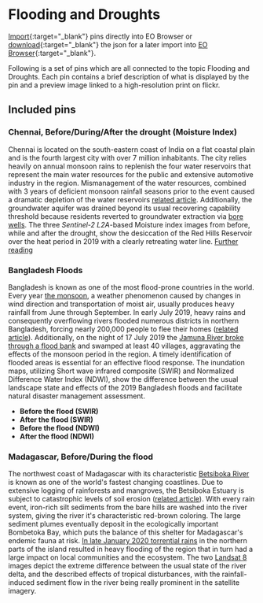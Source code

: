 # Flooding and Droughts

[Import](https://apps.sentinel-hub.com/eo-browser/?sharedPinsListId=fe7e5f31-5d23-4f3b-acba-6a8fe07e4337){:target="_blank"} pins directly into EO Browser or [download](Flooding_and_Droughts.json){:target="_blank"} the json for a later import into [EO Browser](https://apps.sentinel-hub.com/eo-browser/?zoom=10&lat=41.9&lng=12.5&themeId=DEFAULT-THEME){:target="_blank"}.

Following is a set of pins which are all connected to the topic Flooding and Droughts. Each pin contains a brief description of what is displayed by the pin and a preview image linked to a high-resolution print on flickr.

## Included pins 

### Chennai,  Before/During/After the drought (Moisture Index)

Chennai is located on the south-eastern coast of India on a flat coastal plain and is the fourth largest city with over 7 million inhabitants.
The city relies heavily on annual monsoon rains to replenish the four water reservoirs that represent the main water resources for the public and extensive automotive industry in the region. Mismanagement of the water resources, combined with 3 years of deficient monsoon rainfall seasons prior to the event caused a dramatic depletion of the water reservoirs [related article](https://www.bbc.com/news/world-asia-india-48672330). Additionally, the groundwater aquifer was drained beyond its usual recovering capability threshold because residents reverted to groundwater extraction via [bore wells](https://www.indiawaterportal.org/topics/borewells-and-tubewells). The three *Sentinel-2 L2A*-based Moisture index images from before, while and after the drought, show the desiccation of the Red Hills Reservoir over the heat period in 2019 with a clearly retreating water line. [Further reading](https://www.nationalgeographic.com/environment/2019/07/india-water-crisis-drought-could-be-helped-better-building-planning/)

### Bangladesh Floods

Bangladesh is known as one of the most flood-prone countries in the world. Every year [the monsoon](https://www.nationalgeographic.org/encyclopedia/monsoon/), a weather phenomenon caused by changes in wind direction and transportation of moist air, usually produces heavy rainfall from June through September. In early July 2019, heavy rains and consequently overflowing rivers flooded numerous districts in northern Bangladesh, forcing nearly 200,000 people to flee their homes ([related article](http://floodlist.com/asia/bangladesh-monsoon-floods-july-2019)). Additionally, on the night of 17 July 2019 the [Jamuna River broke through a flood bank](https://www.preventionweb.net/news/view/66848) and swamped at least 40 villages, aggravating the effects of the monsoon period in the region. A timely identification of flooded areas is essential for an effective flood response. The inundation maps, utilizing Short wave infrared composite (SWIR) and Normalized Difference Water Index (NDWI), show the difference between the usual landscape state and effects of the 2019 Bangladesh floods and facilitate natural disaster management assessment.

- **Before the flood (SWIR)**
- **After the flood (SWIR)**
- **Before the flood (NDWI)**
- **After the flood (NDWI)**

### Madagascar, Before/During the flood

The northwest coast of Madagascar with its characteristic [Betsiboka River](https://en.wikipedia.org/wiki/Betsiboka_River) is known as one of the world's fastest changing coastlines. Due to extensive logging of rainforests and mangroves, the Betsiboka Estuary is subject to catastrophic levels of soil erosion ([related article](https://earthobservatory.nasa.gov/images/4388/betsiboka-estuary-madagascar)). With every rain event, iron-rich silt sediments from the bare hills are washed into the river system, giving the river it's characteristic red-brown coloring. The large sediment plumes eventually deposit in the ecologically important Bombetoka Bay, which puts the balance of this shelter for Madagascar's endemic fauna at risk. [In late January 2020 torrential rains](https://earthobservatory.nasa.gov/images/146225/flood-waters-overwhelm-northern-madagascar#:~:text=Torrential%20rains%20from%20several%20tropical,northern%20reaches%20of%20the%20island.&text=Many%20grain%20stores%20and%20cattle,key%20agricultural%20regions%20of%20Madagascar.) in the northern parts of the island resulted in heavy flooding of the region that in turn had a large impact on local communities and the ecosystem. The two [Landsat 8](https://www.usgs.gov/land-resources/nli/landsat/landsat-8?qt-science_support_page_related_con=0#qt-science_support_page_related_con) images depict the extreme difference between the usual state of the river delta, and the described effects of tropical disturbances, with the rainfall-induced sediment flow in the river being really prominent in the satellite imagery.
